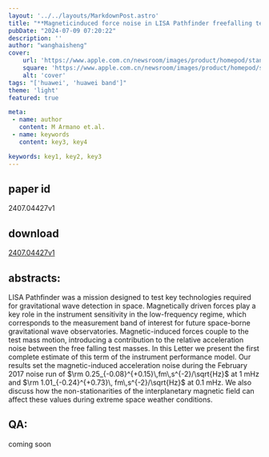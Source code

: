 ```yaml
---
layout: '../../layouts/MarkdownPost.astro'
title: "**Magneticinduced force noise in LISA Pathfinder freefalling test masses**"
pubDate: "2024-07-09 07:20:22"
description: ''
author: "wanghaisheng"
cover:
    url: 'https://www.apple.com.cn/newsroom/images/product/homepod/standard/Apple-HomePod-hero-230118_big.jpg.large_2x.jpg'
    square: 'https://www.apple.com.cn/newsroom/images/product/homepod/standard/Apple-HomePod-hero-230118_big.jpg.large_2x.jpg'
    alt: 'cover'
tags: "['huawei', 'huawei band']" 
theme: 'light'
featured: true

meta:
 - name: author
   content: M Armano et.al.
 - name: keywords
   content: key3, key4

keywords: key1, key2, key3
---
```


## paper id
2407.04427v1
## download
[2407.04427v1](http://arxiv.org/abs/2407.04427v1)
## abstracts:
LISA Pathfinder was a mission designed to test key technologies required for gravitational wave detection in space. Magnetically driven forces play a key role in the instrument sensitivity in the low-frequency regime, which corresponds to the measurement band of interest for future space-borne gravitational wave observatories. Magnetic-induced forces couple to the test mass motion, introducing a contribution to the relative acceleration noise between the free falling test masses. In this Letter we present the first complete estimate of this term of the instrument performance model. Our results set the magnetic-induced acceleration noise during the February 2017 noise run of $\rm 0.25_{-0.08}^{+0.15}\,fm\,s^{-2}/\sqrt{Hz}$ at 1 mHz and $\rm 1.01_{-0.24}^{+0.73}\, fm\,s^{-2}/\sqrt{Hz}$ at 0.1 mHz. We also discuss how the non-stationarities of the interplanetary magnetic field can affect these values during extreme space weather conditions.
## QA:
coming soon
